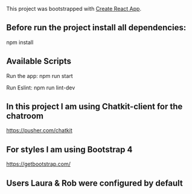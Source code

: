 This project was bootstrapped with [Create React App](https://github.com/facebook/create-react-app).

## Before run the project install all dependencies:

npm install

## Available Scripts

Run the app:
npm run start

Run Eslint:
npm run lint-dev

## In this project I am using Chatkit-client for the chatroom
https://pusher.com/chatkit

## For styles I am using Bootstrap 4
https://getbootstrap.com/


## Users Laura & Rob were configured by default
